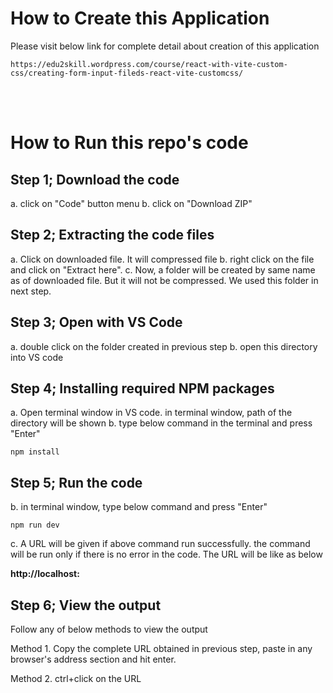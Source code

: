 # How to Create this Application

Please visit below link for complete detail about creation of this application

```
https://edu2skill.wordpress.com/course/react-with-vite-custom-css/creating-form-input-fileds-react-vite-customcss/
```

<br />
<br />

# How to Run this repo's code

## Step 1; Download the code

a. click on "Code" button menu
b. click on "Download ZIP"

## Step 2; Extracting the code files

a. Click on downloaded file. It will compressed file
b. right click on the file and click on "Extract here".
c. Now, a folder will be created by same name as of downloaded file. But it will not be compressed. We used this folder in next step.

## Step 3; Open with VS Code

a. double click on the folder created in previous step
b. open this directory into VS code

## Step 4; Installing required NPM packages

a. Open terminal window in VS code. in terminal window, path of the directory will be shown
b. type below command in the terminal and press "Enter"

```
npm install
```

## Step 5; Run the code

b. in terminal window, type below command and press "Enter"

```
npm run dev
```

c. A URL will be given if above command run successfully. the command will be run only if there is no error in the code. The URL will be like as below

**http://localhost:**

## Step 6; View the output

Follow any of below methods to view the output

Method 1. Copy the complete URL obtained in previous step, paste in any browser's address section and hit enter.

Method 2. ctrl+click on the URL
